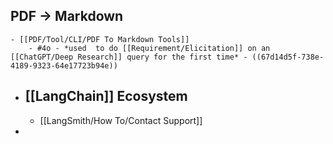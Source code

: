 ## PDF -> Markdown
	- [[PDF/Tool/CLI/PDF To Markdown Tools]]
		- #4o - *used  to do [[Requirement/Elicitation]] on an [[ChatGPT/Deep Research]] query for the first time* - ((67d14d5f-738e-4189-9323-64e17723b94e))
- ## [[LangChain]] Ecosystem
	- [[LangSmith/How To/Contact Support]]
-